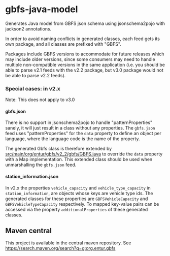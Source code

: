 # gbfs-java-model

Generates Java model from GBFS json schema using jsonschema2pojo with jackson2 annotations.

In order to avoid naming conflicts in generated classes, each feed gets its own package, and all
classes are prefixed with "GBFS".

Packages include GBFS versions to accommodate for future releases which may include older versions,
since some consumers may need to handle multiple non-compatible versions in the same application 
(i.e. you should be able to parse v2.1 feeds with the v2.2 package, but v3.0 package would not
be able to parse v2.2 feeds).

### Special cases: in v2.x

Note: This does not apply to v3.0

#### gbfs.json

There is no support in jsonschema2pojo to handle "patternProperties" sanely, it will just result
in a class without any properties. The `gbfs.json` feed uses "patternProperties" for the `data`
property to define an object per language, where the language code is the name of the property.

The generated Gbfs class is therefore extended by
[src/main/org/entur/gbfs/v2_2/gbfs/GBFS.java](src/main/org/entur/gbfs/v2_2/gbfs/GBFS.java)
to override the `data` property with a Map implementation. This extended class should be used
when unmarshalling the `gbfs.json` feed.

#### station_information.json

In v2.x the properties `vehicle_capacity` and `vehicle_type_capacity` in `station_information`, are objects
whose keys are vehicle type ids. The generated classes for these properties are `GBFSVehicleCapacity` and
`GBFSVehicleTypeCapacity` respectively. To mapped key-value pairs can be accessed via the property `additionalProperties`
of these generated classes.

## Maven central
This project is available in the central maven repository.
See https://search.maven.org/search?q=g:org.entur.gbfs
